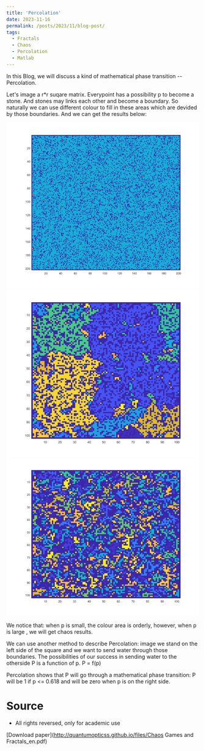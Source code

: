 ```yaml
---
title: 'Percolation'
date: 2023-11-16
permalink: /posts/2023/11/blog-post/
tags:
  - Fractals
  - Chaos
  - Percolation
  - Matlab
---
```


In this Blog, we will discuss a kind of mathematical phase transition -- Percolation. 

Let's image a r*r suqare matrix. Everypoint has a possibility p to become a stone. And stones may links each other and become a boundary. So naturally we can use different colour to fill in these areas which are devided by those boundaries. And we can get the results below:

<img src='/images/ys_colour_0.2.jpg' alt="Colour Percolation with p = 0.2"> <img src='/images/ys_colour_0.4.jpg' alt="Colour Percolation with p = 0.4">    <img src='/images/ys_colour_0.6.jpg' alt="Colour Percolation with p = 0.6">

We notice that: when p is small, the colour area is orderly, however, when p is large , we will get chaos results.

We can use another method to describe Percolation: image we stand on the left side of the square and we want to send water through those boundaries. The possibilities of our success in sending water to the otherside P is  a function of p. P = f(p)

Percolation shows that P will go through a mathematical phase transition: P will be 1 if p <= 0.618 and will be zero when p is on the right side.

Source
======
* All rights reversed, only for academic use

[Download paper](http://quantumopticss.github.io/files/Chaos Games and Fractals_en.pdf) 